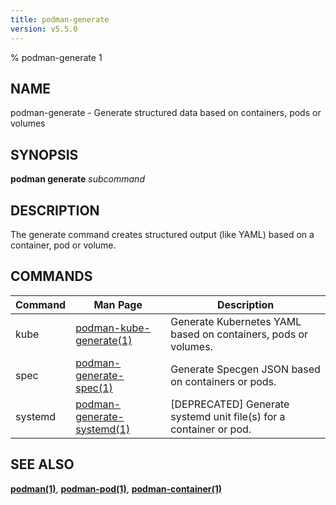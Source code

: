 ```yaml
---
title: podman-generate
version: v5.5.0
---
```


% podman-generate 1

## NAME
podman\-generate - Generate structured data based on containers, pods or volumes

## SYNOPSIS
**podman generate** *subcommand*

## DESCRIPTION
The generate command creates structured output (like YAML) based on a container, pod or volume.

## COMMANDS

| Command | Man Page                                                   | Description                                                                         |
|---------|------------------------------------------------------------|-------------------------------------------------------------------------------------|
| kube    | [podman-kube-generate(1)](podman-kube-generate.1.md)       | Generate Kubernetes YAML based on containers, pods or volumes.                      |
| spec    | [podman-generate-spec(1)](podman-generate-spec.1.md)       | Generate Specgen JSON based on containers or pods.                                  |
| systemd | [podman-generate-systemd(1)](podman-generate-systemd.1.md) | [DEPRECATED] Generate systemd unit file(s) for a container or pod.                  |


## SEE ALSO
**[podman(1)](podman.1.md)**, **[podman-pod(1)](podman-pod.1.md)**, **[podman-container(1)](podman-container.1.md)**

